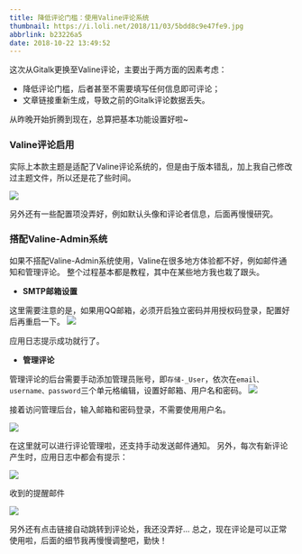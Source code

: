 ```yaml
---
title: 降低评论门槛：使用Valine评论系统
thumbnail: https://i.loli.net/2018/11/03/5bdd8c9e47fe9.jpg
abbrlink: b23226a5
date: 2018-10-22 13:49:52
---
```

这次从Gitalk更换至Valine评论，主要出于两方面的因素考虑：
- 降低评论门槛，后者甚至不需要填写任何信息即可评论；
- 文章链接重新生成，导致之前的Gitalk评论数据丢失。

从昨晚开始折腾到现在，总算把基本功能设置好啦~
<!--more-->

### Valine评论启用

实际上本款主题是适配了Valine评论系统的，但是由于版本错乱，加上我自己修改过主题文件，所以还是花了些时间。

![](https://ws1.sinaimg.cn/large/902eb75fgy1fwhbmktrrej20hx05kdgd.jpg)

另外还有一些配置项没弄好，例如默认头像和评论者信息，后面再慢慢研究。

### 搭配Valine-Admin系统

如果不搭配Valine-Admin系统使用，Valine在很多地方体验都不好，例如邮件通知和管理评论。
整个过程基本都是教程，其中在某些地方我也栽了跟头。
- **SMTP邮箱设置**

这里需要注意的是，如果用QQ邮箱，必须开启独立密码并用授权码登录，配置好后再重启一下。
![](https://ws1.sinaimg.cn/large/902eb75fgy1fwhbt5t2gpj20o607vabf.jpg)

应用日志提示成功就行了。

- **管理评论**

管理评论的后台需要手动添加管理员账号，即`存储-_User`，依次在`email、username、password`三个单元格编辑，设置好邮箱、用户名和密码。
![](https://ws1.sinaimg.cn/large/902eb75fgy1fwhbyxwt26j20ux0bdab1.jpg)

接着访问管理后台，输入邮箱和密码登录，不需要使用用户名。

![](https://ws1.sinaimg.cn/large/902eb75fgy1fwhc0p4thnj20eu09sweu.jpg)

在这里就可以进行评论管理啦，还支持手动发送邮件通知。
另外，每次有新评论产生时，应用日志中都会有提示：

![](https://ws1.sinaimg.cn/large/902eb75fgy1fwhc2pg7e7j20j607oq4x.jpg)

收到的提醒邮件

![](https://ws1.sinaimg.cn/large/902eb75fgy1fwhc4decy9j20nq0b8js2.jpg)

另外还有点击链接自动跳转到评论处，我还没弄好...
总之，现在评论是可以正常使用啦，后面的细节我再慢慢调整吧，勤快！